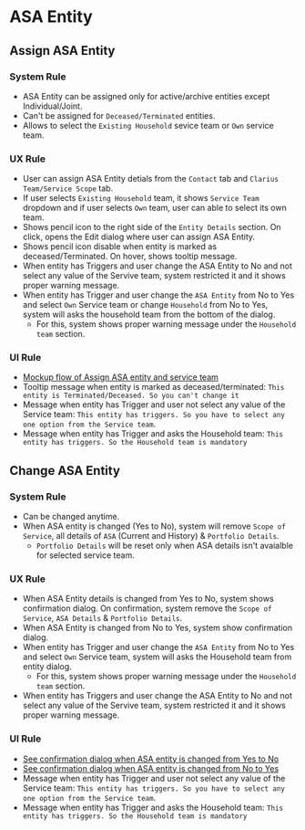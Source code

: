# ASA Entity

## Assign ASA Entity
### System Rule
- ASA Entity can be assigned only for active/archive entities except Individual/Joint.
- Can't be assigned for `Deceased/Terminated` entities.
- Allows to select the `Existing Household` sevice team or `Own` service team.

### UX Rule
- User can assign ASA Entity detials from the `Contact` tab and `Clarius Team/Service Scope` tab.
- If user selects `Existing Household` team, it shows `Service Team` dropdown and if user selects `Own` team, user can able to select its own team.
- Shows pencil icon to the right side of the `Entity Details` section. On click, opens the Edit dialog where user can assign ASA Entity.
- Shows pencil icon disable when entity is marked as deceased/Terminated. On hover, shows tooltip message.
- When entity has Triggers and user change the ASA Entity to No and not select any value of the Servive team, system restricted it and it shows proper warning message.
- When entity has Trigger and user change the `ASA Entity` from No to Yes and select `Own` Service team or change `Household` from No to Yes, system will asks the household team from the bottom of the dialog.
  - For this, system shows proper warning message under the `Household team` section.

### UI Rule
- [Mockup flow of Assign ASA entity and service team](https://drive.google.com/drive/u/0/folders/1ONhZB_gUTKdCIQ1EG0E5TdjUpGXEPf0z)
- Tooltip message when entity is marked as deceased/terminated: `This entity is Terminated/Deceased. So you can't change it`
- Message when entity has Trigger and user not select any value of the Service team: `This entity has triggers. So you have to select any one option from the Service team`.
- Message when entity has Trigger and asks the Household team: `This entity has triggers. So the Household team is mandatory`



## Change ASA Entity
### System Rule
- Can be changed anytime.
- When ASA entity is changed (Yes to No), system will remove `Scope of Service`, all details of `ASA` (Current and History) & `Portfolio Details`.
  - `Portfolio Details` will be reset only when ASA details isn't avaialble for selected service team.

### UX Rule
- When ASA Entity details is changed from Yes to No, system shows confirmation dialog. On confirmation, system remove the `Scope of Service`, `ASA Details` & `Portfolio Details`.
- When ASA Entity is changed from No to Yes, system show confirmation dialog.  
- When entity has Trigger and user change the `ASA Entity` from No to Yes and select `Own` Service team, system will asks the Household team from entity dialog.
  - For this, system shows proper warning message under the `Household team` section.
- When entity has Triggers and user change the ASA Entity to No and not select any value of the Servive team, system restricted it and it shows proper warning message.

### UI Rule
- [See confirmation dialog when ASA entity is changed from Yes to No](https://drive.google.com/file/d/16AJFjE04dv0FgE0wCSgJZSJ7eRL75TLk/view?usp=sharing)
- [See confirmation dialog when ASA entity is changed from No to Yes](https://drive.google.com/file/d/1vm4fr_DhPS6ETRTKST91QIU5UoHkUgm8/view?usp=sharing)
- Message when entity has Trigger and user not select any value of the Service team: `This entity has triggers. So you have to select any one option from the Service team`.
- Message when entity has Trigger and asks the Household team: `This entity has triggers. So the Household team is mandatory`